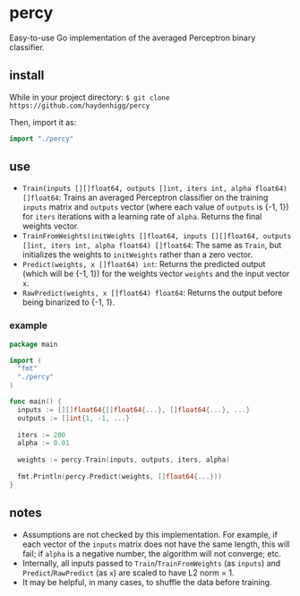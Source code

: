 # percy

Easy-to-use Go implementation of the averaged Perceptron binary classifier.

## install

While in your project directory:
`$ git clone https://github.com/haydenhigg/percy`

Then, import it as:
```go
import "./percy"
```

## use

- `Train(inputs [][]float64, outputs []int, iters int, alpha float64) []float64`: Trains an averaged Perceptron classifier on the training `inputs` matrix and `outputs` vector (where each value of `outputs` is {-1, 1}) for `iters` iterations with a learning rate of `alpha`. Returns the final weights vector.
- `TrainFromWeights(initWeights []float64, inputs [][]float64, outputs []int, iters int, alpha float64) []float64`: The same as `Train`, but initializes the weights to `initWeights` rather than a zero vector.
- `Predict(weights, x []float64) int`: Returns the predicted output (which will be {-1, 1}) for the weights vector `weights` and the input vector `x`.
- `RawPredict(weights, x []float64) float64`: Returns the output before being binarized to {-1, 1}.

### example

```go
package main

import (
  "fmt"
  "./percy"
)

func main() {
  inputs := [][]float64{[]float64{...}, []float64{...}, ...}
  outputs := []int{1, -1, ...}
  
  iters := 200
  alpha := 0.01
  
  weights := percy.Train(inputs, outputs, iters, alpha)
  
  fmt.Println(percy.Predict(weights, []float64{...}))
}
```

## notes

- Assumptions are not checked by this implementation. For example, if each vector of the `inputs` matrix does not have the same length, this will fail; if `alpha` is a negative number, the algorithm will not converge; etc.
- Internally, all inputs passed to `Train`/`TrainFromWeights` (as `inputs`) and `Predict`/`RawPredict` (as `x`) are scaled to have L2 norm = 1.
- It may be helpful, in many cases, to shuffle the data before training.
